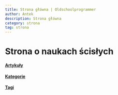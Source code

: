 ```yaml
---
title: Strona główna | Oldschoolprogrammer
author: Antek
description: Strona główna
category: strona
tag: strona
---
```

<!--layout: default-->

# Strona o naukach ścisłych
#### <a href="https://ankiedos.github.io/blog.md">Artykuły</a>
#### <a href="https://ankiedos.github.io/kategorie.md">Kategorie</a>
#### <a href="https://ankiedos.github.io/tagi.md">Tagi</a>
